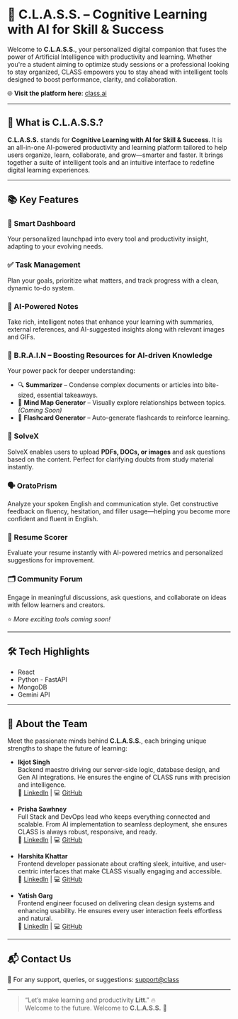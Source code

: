 # 🚀 C.L.A.S.S. – Cognitive Learning with AI for Skill & Success

Welcome to **C.L.A.S.S.**, your personalized digital companion that fuses the power of Artificial Intelligence with productivity and learning. Whether you're a student aiming to optimize study sessions or a professional looking to stay organized, CLASS empowers you to stay ahead with intelligent tools designed to boost performance, clarity, and collaboration.

🌐 **Visit the platform here**: [class.ai](https://class-teal.vercel.app)

---

## 🧠 What is C.L.A.S.S.?

**C.L.A.S.S.** stands for **Cognitive Learning with AI for Skill & Success**. It is an all-in-one AI-powered productivity and learning platform tailored to help users organize, learn, collaborate, and grow—smarter and faster. It brings together a suite of intelligent tools and an intuitive interface to redefine digital learning experiences.

---

## 📚 Key Features

### 📌 Smart Dashboard  
Your personalized launchpad into every tool and productivity insight, adapting to your evolving needs.

### ✅ Task Management  
Plan your goals, prioritize what matters, and track progress with a clean, dynamic to-do system.

### 📝 AI-Powered Notes  
Take rich, intelligent notes that enhance your learning with summaries, external references, and AI-suggested insights along with relevant images and GIFs.

### 📂 B.R.A.I.N – Boosting Resources for AI-driven Knowledge  
Your power pack for deeper understanding:  
- 🔍 **Summarizer** – Condense complex documents or articles into bite-sized, essential takeaways.  
- 🧠 **Mind Map Generator** – Visually explore relationships between topics. *(Coming Soon)*  
- 🧾 **Flashcard Generator** – Auto-generate flashcards to reinforce learning.

### 🧪 SolveX  
SolveX enables users to upload **PDFs, DOCs, or images** and ask questions based on the content. Perfect for clarifying doubts from study material instantly.

### 🗣 OratoPrism  
Analyze your spoken English and communication style. Get constructive feedback on fluency, hesitation, and filler usage—helping you become more confident and fluent in English.

### 💼 Resume Scorer  
Evaluate your resume instantly with AI-powered metrics and personalized suggestions for improvement.

### 🗂 Community Forum  
Engage in meaningful discussions, ask questions, and collaborate on ideas with fellow learners and creators.

⭐ _More exciting tools coming soon!_

---

## 🛠️ Tech Highlights

- React
- Python - FastAPI
- MongoDB
- Gemini API

---


## 👥 About the Team

Meet the passionate minds behind **C.L.A.S.S.**, each bringing unique strengths to shape the future of learning:

- **Ikjot Singh**  
  Backend maestro driving our server-side logic, database design, and Gen AI integrations. He ensures the engine of CLASS runs with precision and intelligence.  
  🔗 [LinkedIn](https://www.linkedin.com/in/ikjot-singh-415089311) | 💻 [GitHub](https://github.com/IkjotSingh221)

- **Prisha Sawhney**  
  Full Stack and DevOps lead who keeps everything connected and scalable. From AI implementation to seamless deployment, she ensures CLASS is always robust, responsive, and ready.  
  🔗 [LinkedIn](https://www.linkedin.com/in/prishasawhney03) | 💻 [GitHub](https://github.com/prishasawhney)

- **Harshita Khattar**  
  Frontend developer passionate about crafting sleek, intuitive, and user-centric interfaces that make CLASS visually engaging and accessible.  
  🔗 [LinkedIn](https://www.linkedin.com/in/harshita-khattar-4b4774252) | 💻 [GitHub](https://github.com/hkhattar22)

- **Yatish Garg**  
  Frontend engineer focused on delivering clean design systems and enhancing usability. He ensures every user interaction feels effortless and natural.  
  🔗 [LinkedIn](https://www.linkedin.com/in/yatish-garg-818554267) | 💻 [GitHub](https://github.com/yatishgarg-411)

---

## 📬 Contact Us

💌 For any support, queries, or suggestions: [support@class](mailto:littlabs@yahoo.com)

---

> “Let’s make learning and productivity **Litt**.” 🔥  
> Welcome to the future. Welcome to **C.L.A.S.S.** 🚀
